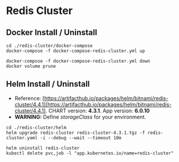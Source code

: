 # Redis Cluster

## Docker Install / Uninstall

```
cd ./redis-cluster/docker-compose
docker-compose -f docker-compose-redis-cluster.yml up
```

```
docker-compose -f docker-compose-redis-cluster.yml down
docker volume prune
```

## Helm Install / Uninstall
* Reference: 
[https://artifacthub.io/packages/helm/bitnami/redis-cluster/4.4.1](https://artifacthub.io/packages/helm/bitnami/redis-cluster/4.4.1). CHART version: **4.3.1**. App version:  **6.0.10**
* **WARNING:** Define *storageClass* for your environment.

```
cd ./redis-cluster/helm
helm upgrade redis-cluster redis-cluster-4.3.1.tgz -f redis-cluster.yaml -i --debug --wait --timeout 10m
```

```
helm uninstall redis-cluster
kubectl delete pvc,job -l "app.kubernetes.io/name=redis-cluster"
```

